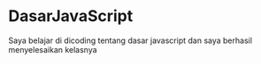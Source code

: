 # DasarJavaScript
Saya belajar di dicoding tentang dasar javascript dan saya berhasil menyelesaikan kelasnya 
